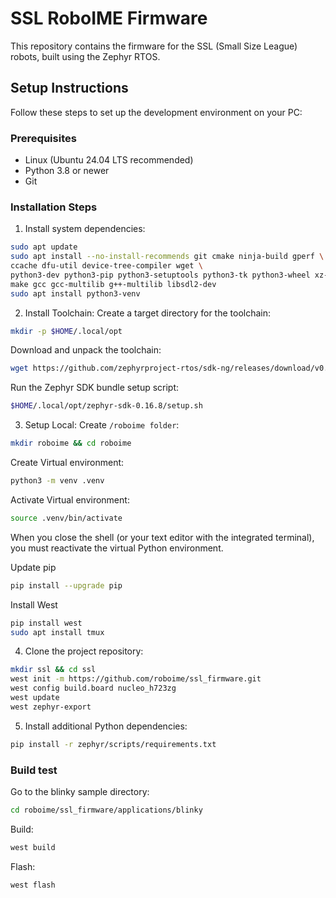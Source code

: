 # SSL RoboIME Firmware

This repository contains the firmware for the SSL (Small Size League) robots, built using the Zephyr RTOS.

## Setup Instructions

Follow these steps to set up the development environment on your PC:

### Prerequisites

- Linux (Ubuntu 24.04 LTS recommended) 
- Python 3.8 or newer
- Git

### Installation Steps

1. Install system dependencies:

```bash
sudo apt update
sudo apt install --no-install-recommends git cmake ninja-build gperf \
ccache dfu-util device-tree-compiler wget \
python3-dev python3-pip python3-setuptools python3-tk python3-wheel xz-utils file \
make gcc gcc-multilib g++-multilib libsdl2-dev
sudo apt install python3-venv
```

2. Install Toolchain:
Create a target directory for the toolchain:
```bash
mkdir -p $HOME/.local/opt
```
Download and unpack the toolchain:
```bash
wget https://github.com/zephyrproject-rtos/sdk-ng/releases/download/v0.16.8/zephyr-sdk-0.16.8_linux-x86_64.tar.xz -O - | xz -d -c - | tar xv -C $HOME/.local/opt
```
Run the Zephyr SDK bundle setup script:
```bash
$HOME/.local/opt/zephyr-sdk-0.16.8/setup.sh
```
3. Setup Local:
Create `/roboime folder`:
```bash
mkdir roboime && cd roboime
```
Create Virtual environment:
```bash
python3 -m venv .venv
```
Activate Virtual environment:
```bash
source .venv/bin/activate
```
When you close the shell (or your text editor with the integrated terminal), you must reactivate the virtual Python environment. 

Update pip
```bash
pip install --upgrade pip
```

Install West
```bash
pip install west
sudo apt install tmux

```

4. Clone the project repository:
```bash
mkdir ssl && cd ssl
west init -m https://github.com/roboime/ssl_firmware.git
west config build.board nucleo_h723zg
west update
west zephyr-export
```

5. Install additional Python dependencies:
```bash
pip install -r zephyr/scripts/requirements.txt
```

### Build test
Go to the blinky sample directory:
```bash
cd roboime/ssl_firmware/applications/blinky
```
Build:
```bash
west build
```
Flash:

```bash
west flash
```

